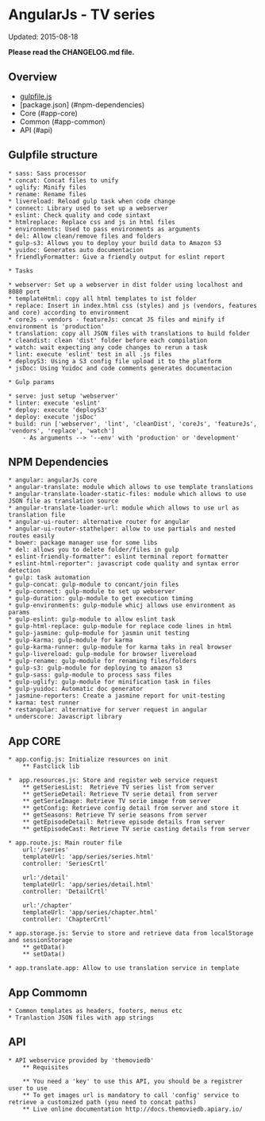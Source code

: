 # AngularJs - TV series

Updated: 2015-08-18

**Please read the CHANGELOG.md file.**

## Overview

  * [gulpfile.js](#gulpfile-structure)
  * [package.json] (#npm-dependencies)
  * Core (#app-core)
  * Common (#app-common)
  * API (#api)

## Gulpfile structure

    * sass: Sass processor
    * concat: Concat files to unify
    * uglify: Minify files
    * rename: Rename files
    * livereload: Reload gulp task when code change
    * connect: Library used to set up a webserver
    * eslint: Check quality and code sintaxt
    * htmlreplace: Replace css and js in html files
    * environments: Used to pass environments as arguments
    * del: Allow clean/remove files and folders
    * gulp-s3: Allows you to deploy your build data to Amazon S3
    * yuidoc: Generates auto documentacion
    * friendlyFormatter: Give a friendly output for eslint report

    * Tasks

    * webserver: Set up a webserver in dist folder using localhost and 8080 port
    * templateHtml: copy all html templates to ist folder
    * replace: Insert in index.html css (styles) and js (vendors, features and core) according to environment
    * coreJs - vendors - featureJs: concat JS files and minify if environment is 'production'
    * translation: copy all JSON files with translations to build folder
    * cleandist: clean 'dist' folder before each compilation
    * watch: wait expecting any code changes to rerun a task
    * lint: execute 'eslint' test in all .js files
    * deployS3: Using a S3 config file upload it to the platform
    * jsDoc: Using Yuidoc and code comments generates documentacion

    * Gulp params

    * serve: just setup 'webserver'
    * linter: execute 'eslint'
    * deploy: execute 'deployS3'
    * deploy: execute 'jsDoc'
    * build: run ['webserver', 'lint', 'cleanDist', 'coreJs', 'featureJs', 'vendors', 'replace', 'watch']
        - As arguments --> '--env' with 'production' or 'development'
        
## NPM Dependencies
 
    * angular: angularJs core
    * angular-translate: module which allows to use template translations
    * angular-translate-loader-static-files: module which allows to use JSON file as translation source
    * angular-translate-loader-url: module which allows to use url as translation file
    * angular-ui-router: alternative router for angular
    * angular-ui-router-stathelper: allow to use partials and nested routes easily
    * bower: package manager use for some libs
    * del: allows you to delete folder/files in gulp
    * eslint-friendly-formatter": eslint terminal report formatter
    * eslint-html-reporter": javascript code quality and syntax error detection
    * gulp: task automation
    * gulp-concat: gulp-module to concant/join files
    * gulp-connect: gulp-module to set up webserver
    * gulp-duration: gulp-module to get execution timing
    * gulp-environments: gulp-module whicj allows use environment as params
    * gulp-eslint: gulp-module to allow eslint task
    * gulp-html-replace: gulp-module for replace code lines in html
    * gulp-jasmine: gulp-module for jasmin unit testing
    * gulp-karma: gulp-module for karma
    * gulp-karma-runner: gulp-module for karma taks in real browser
    * gulp-livereload: gulp-module for browser livereload
    * gulp-rename: gulp-module for renaming files/folders
    * gulp-s3: gulp-module for deploying to amazon s3
    * gulp-sass: gulp-module to process sass files
    * gulp-uglify: gulp-module for minification task in files
    * gulp-yuidoc: Automatic doc generator
    * jasmine-reporters: Create a jasmine report for unit-testing
    * karma: test runner
    * restangular: alternative for server request in angular
    * underscore: Javascript library
    
## App CORE

    * app.config.js: Initialize resources on init
        ** Fastclick lib
        
    *  app.resources.js: Store and register web service request
        ** getSeriesList:  Retrieve TV series list from server
        ** getSerieDetail: Retrieve TV serie detail from server
        ** getSerieImage: Retrieve TV serie image from server
        ** getConfig: Retrieve config detail from server and store it
        ** getSeasons: Retrieve TV serie seasons from server
        ** getEpisodeDetail: Retrieve episode details from server
        ** getEpisodeCast: Retrieve TV serie casting details from server
        
    * app.route.js: Main router file
        url:'/series'
        templateUrl: 'app/series/series.html'
        controller: 'SeriesCrtl'

        url:'/detail'
        templateUrl: 'app/series/detail.html'
        controller: 'DetailCrtl'

        url:'/chapter'
        templateUrl: 'app/series/chapter.html'
        controller: 'ChapterCrtl'
        
    * app.storage.js: Servie to store and retrieve data from localStorage and sessionStorage
        ** getData() 
        ** setData()
        
    * app.translate.app: Allow to use translation service in template
    
## App Commomn

    * Common templates as headers, footers, menus etc
    * Tranlastion JSON files with app strings
    
## API

    * API webservice provided by 'themoviedb'
        ** Requisites
        
        ** You need a 'key' to use this API, you should be a registrer user to use
        ** To get images url is mandatory to call 'config' service to retrieve a customized path (you need to concat paths)
        ** Live online documentation http://docs.themoviedb.apiary.io/
